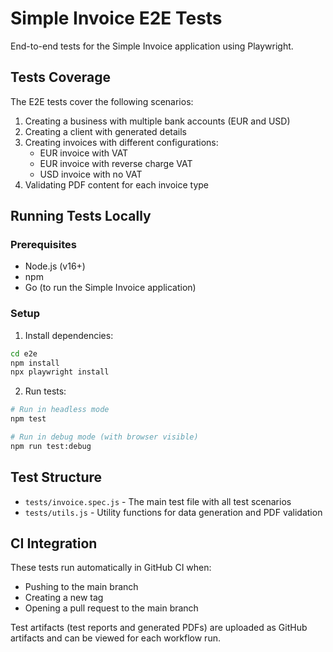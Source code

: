 # Simple Invoice E2E Tests

End-to-end tests for the Simple Invoice application using Playwright.

## Tests Coverage

The E2E tests cover the following scenarios:

1. Creating a business with multiple bank accounts (EUR and USD)
2. Creating a client with generated details
3. Creating invoices with different configurations:
   - EUR invoice with VAT
   - EUR invoice with reverse charge VAT
   - USD invoice with no VAT
4. Validating PDF content for each invoice type

## Running Tests Locally

### Prerequisites

- Node.js (v16+)
- npm
- Go (to run the Simple Invoice application)

### Setup

1. Install dependencies:

```bash
cd e2e
npm install
npx playwright install
```

2. Run tests:

```bash
# Run in headless mode
npm test

# Run in debug mode (with browser visible)
npm run test:debug
```

## Test Structure

- `tests/invoice.spec.js` - The main test file with all test scenarios
- `tests/utils.js` - Utility functions for data generation and PDF validation

## CI Integration

These tests run automatically in GitHub CI when:
- Pushing to the main branch
- Creating a new tag
- Opening a pull request to the main branch

Test artifacts (test reports and generated PDFs) are uploaded as GitHub artifacts and can be viewed for each workflow run. 